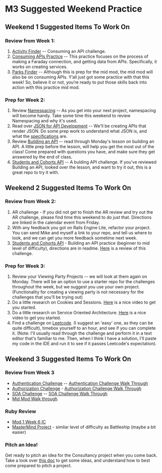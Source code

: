 # M3 Suggested Weekend Practice

## Weekend 1 Suggested Items To Work On

### Review from Week 1:
1. [Activity Finder](https://github.com/turingschool-examples/activity_finder) -- Consuming an API challenge. 
2. [Consuming APIs Practice](https://github.com/turingschool-examples/m3_exercises) -- This practice focuses on the process of making a Faraday connection, and getting data from APIs. Specifically, it works on creating services.
3. [Parks Finder](https://github.com/turingschool-examples/parks_finder) -- Although this is prep for the mid mod, the mid mod will also be on consuming APIs. Y’all just got some practice with that this week! So, believe it or not, you’re ready to put those skills back into action with this practice mid mod. 

### Prep for Week 2:
1. Review [Namespacing](https://backend.turing.edu/module3/archive/lessons/namespacing) -- As you get into your next project, namespacing will become handy. Take some time this weekend to review Namespacing and why it's used. 
2. Read over [JSON for API Development](https://backend.turing.edu/module3/notes/json_for_api_development.html) -- We'll be creating APIs that render JSON. Do some prep work to understand what JSON is, and what the [specifications](https://jsonapi.org/) are.
3. Review [Building an API](https://backend.turing.edu/module3/lessons/building_a_rails_api) -- read through Monday's lesson on building an API. A little prep before the lesson, will help you get the most out of the class! Come prepared with questions you have, and make sure they get answered by the end of class.  
4. [Students and Cohorts API](https://github.com/turingschool-examples/students_and_cohorts_api) -- A bulding API challenge. If you've reviewed Building an API, looked over the lesson, and want to try it out, this is a great repo to try it with. 


## Weekend 2 Suggested Items To Work On

### Review from Week 2:
1. AR challenge - If you did not get to finish the AR review and try out the AR challenge, please find time this weekend to do just that. Directions are linked in the calendar event from Friday. 
2. With any feedback you got on Rails Engine Lite, refactor your project. You can send Mike and myself a link to your repo, and tell us where to look, and we can get you more feedback sometime next week.
3. [Students and Cohorts API](https://github.com/turingschool-examples/students_and_cohorts_api) - Building an API practice (beginner to mid level of difficulty), directions are in readme. [Here](https://drive.google.com/file/d/1-VRF8ouAYov5lVOMkLmigmG7vc-8ohhb/view?usp=sharing) is a review of this challenge. 

### Prep for Week 3:
1. Review your Viewing Party Projects -- we will look at them again on Monday. There will be an option to use a starter repo for the challenges throughout the week, but we suggest you use your own project. (Functionality for creating a viewing party is not necessary for the challenges that you'll be trying out)
2. Do a little research on Cookies and Sessions. [Here](https://www.youtube.com/watch?v=64veb6tKTm0) is a nice video to get you started.
3. Do a little research on Service Oriented Architecture. [Here](https://www.google.com/search?q=service+oriented+architecture+for+beginners&rlz=1C5CHFA_enUS951US952&tbm=vid&sxsrf=ALiCzsYVJ-v0F6KxhqDsMB5A4qxUtugoMg:1670537303383&ei=V2CSY9f_FvS70PEPqsiCqA0&start=10&sa=N&ved=2ahUKEwiXh7W0hOv7AhX0HTQIHSqkANUQ8tMDegQIFBAE&biw=1706&bih=894&dpr=1#fpstate=ive&vld=cid:e8e47e15,vid:7s_S5Hkm7z0) is a nice video to get you started.
4. Find a challenge on [Leetcode](https://leetcode.com/problemset/all). (I suggest an 'easy' one, as they can be quite difficult), timebox yourself to an hour, and see if you can complete it. (Note: I'll usually read through the challenge and perform it in a text editor that's familiar to me. Then, when I think I have a solution, I'll paste my code in the IDE and run it to see if it passes Leetcode's expectation).


## Weekend 3 Suggested Items To Work On

### Review from Week 3
* [Authentication Challenge](https://gist.github.com/megstang/9b05dd5515d1f9e13e674a14d56b2ae0) -- [Authentication Challenge Walk Through](https://drive.google.com/file/d/1xRxLHDEDfshfhKNGviUgxJBqSsHbAuOX/view?usp=sharing)
* [Authorization Challenge](https://gist.github.com/megstang/a5d0399a590cf98ed10fd422427074b5) - [Authorization Challenge Walk Through](https://drive.google.com/file/d/1nQ3ZFPpm2nIItiTeYAEcnI8i5rgpg8vf/view?usp=sharing)
* [SOA Challenge](https://github.com/turingschool-examples/rails_engine_fe) -- [SOA Challenge Walk Through](https://drive.google.com/file/d/1Ag0YNyVWrtiEghf-L7pWzVYTyBxyiIz8/view?usp=sharing)
* [Mid Mod Walk through](https://vimeo.com/471225559/250df09514)

### Ruby Review
* [Mod 1 Week 6 IC](https://github.com/turingschool-examples/food_truck_event_2210) 
* [MasterMind Project](https://backend.turing.edu/module1/projects/mastermind) - similar level of difficulty as Battleship (maybe a bit easier)

### Pitch an Idea!
Get ready to pitch an idea for the Consultancy project when you come back. Take a look over [this doc](https://backend.turing.edu/module3/projects/consultancy/ideation) to get some ideas, and understand how to best come prepared to pitch a project. 


